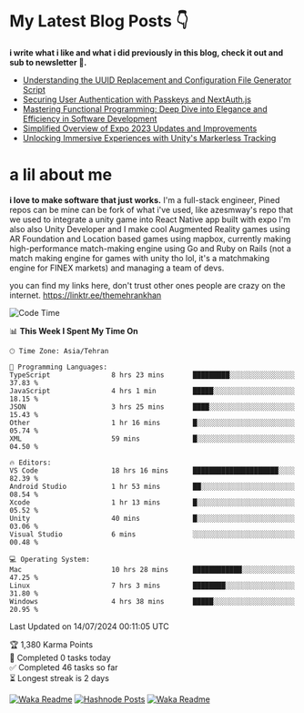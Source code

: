 # My Latest Blog Posts 👇
**i write what i like and what i did previously in this blog, check it out and sub to newsletter 🫡.**

<!-- HASHNODE_BLOG:START -->
- [Understanding the UUID Replacement and Configuration File Generator Script](https://themehrankhan.hashnode.dev/understanding-the-uuid-replacement-and-configuration-file-generator-script)
- [Securing User Authentication with Passkeys and NextAuth.js](https://themehrankhan.hashnode.dev/securing-user-authentication-with-passkeys-and-nextauthjs)
- [Mastering Functional Programming: Deep Dive into Elegance and Efficiency in Software Development](https://themehrankhan.hashnode.dev/mastering-functional-programming-deep-dive-into-elegance-and-efficiency-in-software-development)
- [Simplified Overview of Expo 2023 Updates and Improvements](https://themehrankhan.hashnode.dev/expo-2023-updates-and-features-summary)
- [Unlocking Immersive Experiences with Unity's Markerless Tracking](https://themehrankhan.hashnode.dev/unlocking-immersive-experiences-with-unitys-markerless-tracking)

<!-- HASHNODE_BLOG:END -->

# a lil about me
**i love to make  software that just works.**
I'm a full-stack engineer, Pined repos can be mine can be fork of what i've used, like azesmway's repo that we used to integrate a unity game into React Native app built with expo I'm also also Unity Developer and I make cool Augmented Reality games using AR Foundation and Location based games using mapbox, currently making high-performance match-making engine using Go and Ruby on Rails (not a match making engine for games with unity tho lol, it's a matchmaking engine for FINEX markets) and managing a team of devs.

you can find my links here, don't trust other ones people are crazy on the internet.
https://linktr.ee/themehrankhan

<!--START_SECTION:waka-->
![Code Time](http://img.shields.io/badge/Code%20Time-506%20hrs%2050%20mins-blue)

📊 **This Week I Spent My Time On** 

```text
🕑︎ Time Zone: Asia/Tehran

💬 Programming Languages: 
TypeScript               8 hrs 23 mins       █████████░░░░░░░░░░░░░░░░   37.83 % 
JavaScript               4 hrs 1 min         █████░░░░░░░░░░░░░░░░░░░░   18.15 % 
JSON                     3 hrs 25 mins       ████░░░░░░░░░░░░░░░░░░░░░   15.43 % 
Other                    1 hr 16 mins        █░░░░░░░░░░░░░░░░░░░░░░░░   05.74 % 
XML                      59 mins             █░░░░░░░░░░░░░░░░░░░░░░░░   04.50 % 

🔥 Editors: 
VS Code                  18 hrs 16 mins      █████████████████████░░░░   82.39 % 
Android Studio           1 hr 53 mins        ██░░░░░░░░░░░░░░░░░░░░░░░   08.54 % 
Xcode                    1 hr 13 mins        █░░░░░░░░░░░░░░░░░░░░░░░░   05.52 % 
Unity                    40 mins             █░░░░░░░░░░░░░░░░░░░░░░░░   03.06 % 
Visual Studio            6 mins              ░░░░░░░░░░░░░░░░░░░░░░░░░   00.48 % 

💻 Operating System: 
Mac                      10 hrs 28 mins      ████████████░░░░░░░░░░░░░   47.25 % 
Linux                    7 hrs 3 mins        ████████░░░░░░░░░░░░░░░░░   31.80 % 
Windows                  4 hrs 38 mins       █████░░░░░░░░░░░░░░░░░░░░   20.95 % 
```


 Last Updated on 14/07/2024 00:11:05 UTC
<!--END_SECTION:waka-->

<!-- TODO-IST:START -->
🏆  1,380 Karma Points           
🌸  Completed 0 tasks today           
✅  Completed 46 tasks so far           
⏳  Longest streak is 2 days
<!-- TODO-IST:END -->

[![Waka Readme](https://github.com/TheMehranKhan/themehrankhan/actions/workflows/main.yml/badge.svg)](https://github.com/TheMehranKhan/themehrankhan/actions/workflows/main.yml)
[![Hashnode Posts](https://github.com/TheMehranKhan/themehrankhan/actions/workflows/hashnode.yml/badge.svg)](https://github.com/TheMehranKhan/themehrankhan/actions/workflows/hashnode.yml)
[![Waka Readme](https://github.com/TheMehranKhan/themehrankhan/actions/workflows/waka.yml/badge.svg)](https://github.com/TheMehranKhan/themehrankhan/actions/workflows/waka.yml)
